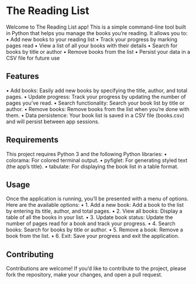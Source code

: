 # The Reading List

Welcome to The Reading List app! This is a simple command-line tool built in Python that helps you manage the books you’re reading. It allows you to:
  • Add new books to your reading list
  • Track your progress by marking pages read
  • View a list of all your books with their details
  • Search for books by title or author
  • Remove books from the list
  • Persist your data in a CSV file for future use

## Features
  • Add books: Easily add new books by specifying the title, author, and total pages.
  • Update progress: Track your progress by updating the number of pages you’ve read.
  • Search functionality: Search your book list by title or author.
  • Remove books: Remove books from the list when you’re done with them.
  • Data persistence: Your book list is saved in a CSV file (books.csv) and will persist between app sessions.

## Requirements

This project requires Python 3 and the following Python libraries:
  • colorama: For colored terminal output.
  • pyfiglet: For generating styled text (the app’s title).
  • tabulate: For displaying the book list in a table format.

## Usage

Once the application is running, you’ll be presented with a menu of options. Here are the available options:
  • 1. Add a new book: Add a book to the list by entering its title, author, and total pages.
  • 2. View all books: Display a table of all the books in your list.
  • 3. Update book status: Update the number of pages read for a book and track your progress.
  • 4. Search books: Search for books by title or author.
  • 5. Remove a book: Remove a book from the list.
  • 6. Exit: Save your progress and exit the application.

## Contributing

Contributions are welcome! If you’d like to contribute to the project, please fork the repository, make your changes, and open a pull request.